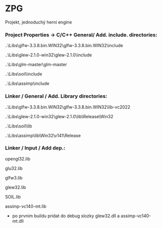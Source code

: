 # ZPG
Projekt, jednoduchý herní engine

### Project Properties -> C/C++ General/ Add. include. directories:
  
  ..\Libs\glfw-3.3.8.bin.WIN32\glfw-3.3.8.bin.WIN32\include
  
  ..\Libs\glew-2.1.0-win32\glew-2.1.0\include
  
  ..\Libs\glm-master\glm-master
  
   ..\Libs\soil\include
   
   ..\Libs\assimp\include
  
  
  ### Linker / General / Add. Library directories:
  
  ..\Libs\glfw-3.3.8.bin.WIN32\glfw-3.3.8.bin.WIN32\lib-vc2022
  
  ..\Libs\glew-2.1.0-win32\glew-2.1.0\lib\Release\Win32
  
  ..\Libs\soil\lib
  
  ..\Libs\assimp\lib\Win32\v141\Release
  
 ### Linker / Input / Add dep.: 
  
  opengl32.lib
  
  glu32.lib
  
  glfw3.lib
  
  glew32.lib
  
  SOIL.lib
  
  assimp-vc140-mt.lib
  
  - po prvnim buildu pridat do debug slozky glew32.dll a  assimp-vc140-mt.dll
